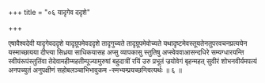 +++
title = "०६ यादृगेव ददृशे"

+++

एषावैश्वदेवी यादृगेवददृशे यादृग्रूपमेवददृशे तादृगुच्यते तादृग्रूपमेवोच्यते यथादृष्टमेवस्तूयतेनतुपरवचनप्रत्ययेन यस्माच्छायया दीप्त्या सिध्रया साधिकयासह अप्सु व्यापकासु स्तुतिषु अप्स्वेववाआसन्दधिरे सम्यग्धारयन्ति स्वीयंरूपंस्तुतिंवा तेदेवामहीम्महतीम्पूज्यामुरुषां बहुदात्रीं रयिं उरु प्रभूतं ज्रयोवेगं बृहन्महत् सुवीरं शोभनवीर्यमपत्यं अनपच्युतं अनुपक्षीणं सहोबलञ्चाभिभावुकम -स्मभ्यम्प्रयच्छन्त्वित्यर्थः ॥ ६ ॥